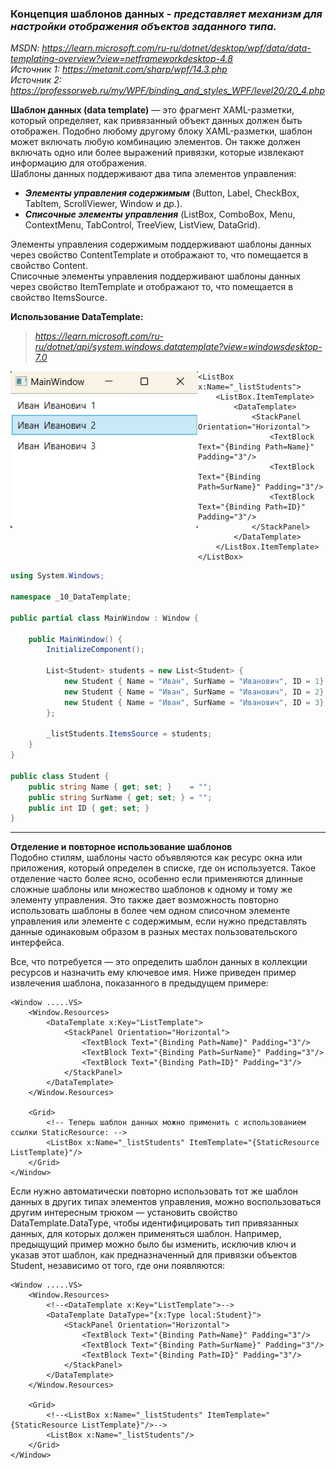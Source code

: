 ### Концепция шаблонов данных - *представляет механизм для настройки отображения объектов заданного типа.* 

*MSDN: https://learn.microsoft.com/ru-ru/dotnet/desktop/wpf/data/data-templating-overview?view=netframeworkdesktop-4.8* <br>
*Источник 1: https://metanit.com/sharp/wpf/14.3.php* <br>
*Источник 2: https://professorweb.ru/my/WPF/binding_and_styles_WPF/level20/20_4.php* <br>

**Шаблон данных (data template)** — это фрагмент XAML-разметки, который определяет, как привязанный объект данных должен быть отображен. 
Подобно любому другому блоку XAML-разметки, шаблон может включать любую комбинацию элементов. Он также должен включать одно или более выражений привязки, которые извлекают информацию для отображения. <br>
Шаблоны данных поддерживают два типа элементов управления:
* ___Элементы управления содержимым___ (Button, Label, CheckBox, TabItem, ScrollViewer, Window и др.).
* ___Списочные элементы управления___ (ListBox, ComboBox, Menu, ContextMenu, TabControl, TreeView, ListView, DataGrid). <br>

Элементы управления содержимым поддерживают шаблоны данных через свойство ContentTemplate и отображают то, что помещается в свойство Content. <br>
Списочные элементы управления поддерживают шаблоны данных через свойство ItemTemplate и отображают то, что помещается в свойство ItemsSource. <br>

__Использование DataTemplate:__ <br>
> *https://learn.microsoft.com/ru-ru/dotnet/api/system.windows.datatemplate?view=windowsdesktop-7.0* <br>

<img src="img/Data1.png" align="left" alt="Пример работы данного кода" width="300" height="250">

~~~XAML
<ListBox x:Name="_listStudents">
    <ListBox.ItemTemplate>
        <DataTemplate>
            <StackPanel Orientation="Horizontal">
                <TextBlock Text="{Binding Path=Name}" Padding="3"/>
                <TextBlock Text="{Binding Path=SurName}" Padding="3"/>
                <TextBlock Text="{Binding Path=ID}" Padding="3"/>
            </StackPanel>
        </DataTemplate>
    </ListBox.ItemTemplate>
</ListBox>
~~~

~~~C#
using System.Windows;

namespace _10_DataTemplate;

public partial class MainWindow : Window {
    
    public MainWindow() {
        InitializeComponent();

        List<Student> students = new List<Student> {
            new Student { Name = "Иван", SurName = "Иванович", ID = 1},
            new Student { Name = "Иван", SurName = "Иванович", ID = 2},
            new Student { Name = "Иван", SurName = "Иванович", ID = 3}
        };

        _listStudents.ItemsSource = students;
    }
}

public class Student {
    public string Name { get; set; }    = "";
    public string SurName { get; set; } = "";
    public int ID { get; set; }
}
~~~
<hr>

__Отделение и повторное использование шаблонов__ <br>
Подобно стилям, шаблоны часто объявляются как ресурс окна или приложения, который определен в списке, где он используется. Такое отделение часто более ясно, особенно если применяются длинные сложные шаблоны или множество шаблонов к одному и тому же элементу управления. Это также дает возможность повторно использовать шаблоны в более чем одном списочном элементе управления или элементе с содержимым, если нужно представлять данные одинаковым образом в разных местах пользовательского интерфейса.

Все, что потребуется — это определить шаблон данных в коллекции ресурсов и назначить ему ключевое имя. Ниже приведен пример извлечения шаблона, показанного в предыдущем примере:

~~~XAML
<Window .....VS>
    <Window.Resources>
        <DataTemplate x:Key="ListTemplate">
            <StackPanel Orientation="Horizontal">
                <TextBlock Text="{Binding Path=Name}" Padding="3"/>
                <TextBlock Text="{Binding Path=SurName}" Padding="3"/>
                <TextBlock Text="{Binding Path=ID}" Padding="3"/>
            </StackPanel>
        </DataTemplate>
    </Window.Resources>

    <Grid>
        <!-- Теперь шаблон данных можно применить с использованием ссылки StaticResource: -->
        <ListBox x:Name="_listStudents" ItemTemplate="{StaticResource ListTemplate}"/>
    </Grid>
</Window>
~~~

Если нужно автоматически повторно использовать тот же шаблон данных в других типах элементов управления, можно воспользоваться другим интересным трюком — установить свойство DataTemplate.DataType, чтобы идентифицировать тип привязанных данных, для которых должен применяться шаблон. Например, предыщущий пример можно было бы изменить, исключив ключ и указав этот шаблон, как предназначенный для привязки объектов Student, независимо от того, где они появляются:

~~~XAML
<Window .....VS>
    <Window.Resources>
        <!--<DataTemplate x:Key="ListTemplate">-->
        <DataTemplate DataType="{x:Type local:Student}">
            <StackPanel Orientation="Horizontal">
                <TextBlock Text="{Binding Path=Name}" Padding="3"/>
                <TextBlock Text="{Binding Path=SurName}" Padding="3"/>
                <TextBlock Text="{Binding Path=ID}" Padding="3"/>
            </StackPanel>
        </DataTemplate>
    </Window.Resources>
    
    <Grid>
        <!--<ListBox x:Name="_listStudents" ItemTemplate="{StaticResource ListTemplate}"/>-->
        <ListBox x:Name="_listStudents"/>
    </Grid>
</Window>
~~~
